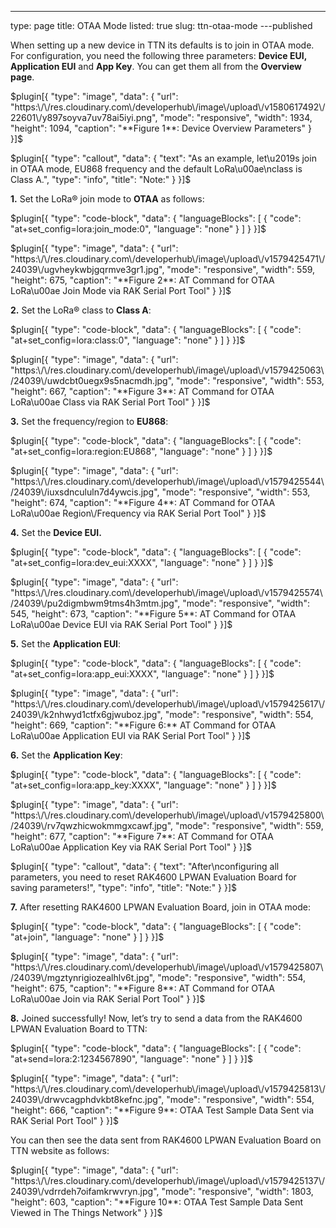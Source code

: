 ---
type: page
title: OTAA Mode
listed: true
slug: ttn-otaa-mode
---published

When setting up a new device in TTN its defaults is to join in OTAA mode. For configuration, you need the following three parameters: **Device EUI, Application EUI** and **App Key**. You can get them all from the **Overview page**.

$plugin[{
    "type": "image",
    "data": {
        "url": "https:\/\/res.cloudinary.com\/developerhub\/image\/upload\/v1580617492\/22601\/y897soyva7uv78ai5iyi.png",
        "mode": "responsive",
        "width": 1934,
        "height": 1094,
        "caption": "**Figure 1**: Device Overview Parameters"
    }
}]$

$plugin[{
    "type": "callout",
    "data": {
        "text": "As an example, let\u2019s join in OTAA mode, EU868 frequency and the default LoRa\u00ae\nclass is Class A.",
        "type": "info",
        "title": "Note:"
    }
}]$

**1.** Set the LoRa® join mode to
**OTAA** as follows:

$plugin[{
    "type": "code-block",
    "data": {
        "languageBlocks": [
            {
                "code": "at+set_config=lora:join_mode:0",
                "language": "none"
            }
        ]
    }
}]$

$plugin[{
    "type": "image",
    "data": {
        "url": "https:\/\/res.cloudinary.com\/developerhub\/image\/upload\/v1579425471\/24039\/ugvheykwbjgqrmve3gr1.jpg",
        "mode": "responsive",
        "width": 559,
        "height": 675,
        "caption": "**Figure 2**: AT Command for OTAA LoRa\u00ae Join Mode via RAK Serial Port Tool"
    }
}]$

**2.** Set the LoRa® class to **Class A**:

$plugin[{
    "type": "code-block",
    "data": {
        "languageBlocks": [
            {
                "code": "at+set_config=lora:class:0",
                "language": "none"
            }
        ]
    }
}]$

$plugin[{
    "type": "image",
    "data": {
        "url": "https:\/\/res.cloudinary.com\/developerhub\/image\/upload\/v1579425063\/24039\/uwdcbt0uegx9s5nacmdh.jpg",
        "mode": "responsive",
        "width": 553,
        "height": 667,
        "caption": "**Figure 3**: AT Command for OTAA LoRa\u00ae Class via RAK Serial Port Tool"
    }
}]$

**3.** Set the frequency/region to **EU868**:

$plugin[{
    "type": "code-block",
    "data": {
        "languageBlocks": [
            {
                "code": "at+set_config=lora:region:EU868",
                "language": "none"
            }
        ]
    }
}]$

$plugin[{
    "type": "image",
    "data": {
        "url": "https:\/\/res.cloudinary.com\/developerhub\/image\/upload\/v1579425544\/24039\/iuxsdncululn7d4ywcis.jpg",
        "mode": "responsive",
        "width": 553,
        "height": 674,
        "caption": "**Figure 4**: AT Command for OTAA LoRa\u00ae Region\/Frequency via RAK Serial Port Tool"
    }
}]$

**4.** Set the **Device EUI.**

$plugin[{
    "type": "code-block",
    "data": {
        "languageBlocks": [
            {
                "code": "at+set_config=lora:dev_eui:XXXX",
                "language": "none"
            }
        ]
    }
}]$

$plugin[{
    "type": "image",
    "data": {
        "url": "https:\/\/res.cloudinary.com\/developerhub\/image\/upload\/v1579425574\/24039\/pu2digmbwm9tms4h3mtm.jpg",
        "mode": "responsive",
        "width": 545,
        "height": 673,
        "caption": "**Figure 5**: AT Command for OTAA LoRa\u00ae Device EUI via RAK Serial Port Tool"
    }
}]$

**5.** Set the **Application EUI**:

$plugin[{
    "type": "code-block",
    "data": {
        "languageBlocks": [
            {
                "code": "at+set_config=lora:app_eui:XXXX",
                "language": "none"
            }
        ]
    }
}]$

$plugin[{
    "type": "image",
    "data": {
        "url": "https:\/\/res.cloudinary.com\/developerhub\/image\/upload\/v1579425617\/24039\/k2nhwyd1ctfx6gjwuboz.jpg",
        "mode": "responsive",
        "width": 554,
        "height": 669,
        "caption": "**Figure 6:** AT Command for OTAA LoRa\u00ae Application EUI via RAK Serial Port Tool"
    }
}]$

**6.** Set the **Application Key**:

$plugin[{
    "type": "code-block",
    "data": {
        "languageBlocks": [
            {
                "code": "at+set_config=lora:app_key:XXXX",
                "language": "none"
            }
        ]
    }
}]$

$plugin[{
    "type": "image",
    "data": {
        "url": "https:\/\/res.cloudinary.com\/developerhub\/image\/upload\/v1579425800\/24039\/rv7qwzhicwokmmgxcawf.jpg",
        "mode": "responsive",
        "width": 559,
        "height": 677,
        "caption": "**Figure 7**: AT Command for OTAA LoRa\u00ae Application Key via RAK Serial Port Tool"
    }
}]$

$plugin[{
    "type": "callout",
    "data": {
        "text": "After\nconfiguring all parameters, you need to reset  RAK4600 LPWAN Evaluation Board for saving parameters!",
        "type": "info",
        "title": "Note:"
    }
}]$

**7.** After resetting  RAK4600 LPWAN Evaluation Board, join in OTAA mode:

$plugin[{
    "type": "code-block",
    "data": {
        "languageBlocks": [
            {
                "code": "at+join",
                "language": "none"
            }
        ]
    }
}]$

$plugin[{
    "type": "image",
    "data": {
        "url": "https:\/\/res.cloudinary.com\/developerhub\/image\/upload\/v1579425807\/24039\/mgztynrigiozealhlv6t.jpg",
        "mode": "responsive",
        "width": 554,
        "height": 675,
        "caption": "**Figure 8**: AT Command for OTAA LoRa\u00ae Join via RAK Serial Port Tool"
    }
}]$

**8.** Joined successfully! Now, let’s try to send a data from the  RAK4600 LPWAN Evaluation Board to TTN:

$plugin[{
    "type": "code-block",
    "data": {
        "languageBlocks": [
            {
                "code": "at+send=lora:2:1234567890",
                "language": "none"
            }
        ]
    }
}]$

$plugin[{
    "type": "image",
    "data": {
        "url": "https:\/\/res.cloudinary.com\/developerhub\/image\/upload\/v1579425813\/24039\/drwvcagphdvkbt8kefnc.jpg",
        "mode": "responsive",
        "width": 554,
        "height": 666,
        "caption": "**Figure 9**: OTAA Test Sample Data Sent via RAK Serial Port Tool"
    }
}]$

You can then see the data sent from  RAK4600 LPWAN Evaluation Board on TTN website as follows:

$plugin[{
    "type": "image",
    "data": {
        "url": "https:\/\/res.cloudinary.com\/developerhub\/image\/upload\/v1579425137\/24039\/vdrrdeh7oifamkrwvryn.jpg",
        "mode": "responsive",
        "width": 1803,
        "height": 603,
        "caption": "**Figure 10**: OTAA Test Sample Data Sent Viewed in The Things Network"
    }
}]$

